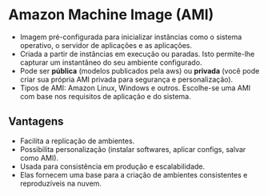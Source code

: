 # Amazon Machine Image (AMI)

- Imagem pré-configurada para inicializar instâncias como o sistema operativo, o servidor de aplicações e as aplicações. 
- Criada a partir de instâncias em execução ou paradas. Isto permite-lhe capturar um instantâneo do seu ambiente configurado.
- Pode ser **pública** (modelos publicados pela aws) ou **privada** (você pode criar sua própria AMI privada para segurança e personalização).
- Tipos de AMI: Amazon Linux, Windows e outros. Escolhe-se uma AMI com base nos requisitos de aplicação e do sistema.

## Vantagens
- Facilita a replicação de ambientes.  
- Possibilita personalização (instalar softwares, aplicar configs, salvar como AMI).  
- Usada para consistência em produção e escalabilidade.  
- Elas fornecem uma base para a criação de ambientes consistentes e reproduzíveis na nuvem.